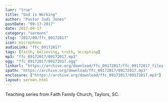```yaml
---
lunr: "true"
title: "God is Working"
author: "Pastor Judi Jones"
postDate: "09-17-2017"
date: 2017-09-17
category: "sermons"
slug: "2017/09/ffc_09172017"
icon: microphone
audioLink: "ffc_09172017"
tags: [faith, believing, truth, accepting]
mp3: "ffc_09172017/09172017.mp3"
ogg: "ffc_09172017/09172017.ogg"
linkurl: "https://archive.org/download/ffc_09172017/ffc_09172017_files.xml"
ipath: "https://archive.org/download/ffc_09172017/09172017.mp3"
enclosure: ["https://archive.org/download/ffc_09172017/09172017.mp3"]
layout: sermon.html
---
```


Teaching series from Faith Family Church, Taylors, SC.
